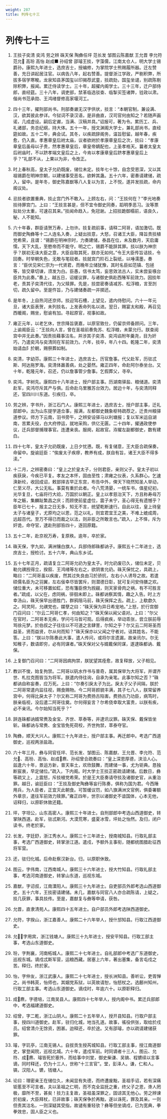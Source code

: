 ```yaml
---
weight: 287
title: 列传七十三
---
```


# 列传七十三

1. <span id="列传七十三-1"></span>
王掞子奕清 奕鸿 劳之辨 硃天保 陶彝任坪 范长发 邹图云陈嘉猷 王允晋 李允符 范允 高玢 高怡 赵成■ 孙绍曾 邵璿王掞，字藻儒，江南太仓人，明大学士锡爵孙。康熙九年进士，选庶吉士，授编修，为掌院学士熊赐履所器。迁左赞善，充日讲起居注官。以病告八年，起右赞善。提督浙江学政，严剔积弊，所拔多宿学寒畯。龙泉知县茅国玺以印揭荐武童，掞疏劾，国玺坐谴，别疏陈剔除积弊，报闻。累迁侍读学士。三十年，超擢内阁学士。三十三年，迁户部侍郎，直经筵。三十八年，调吏部，禁革临选驳查、临掣买签诸弊，铨政以肃。偕尚书范承勋、王鸿绪督修高家堰河工。

2. <span id="列传七十三-2"></span>
四十三年，擢刑部尚书。刑部奏谳无汉字供状，掞言：“本朝官制，兼设满、汉，欲其彼此参详。今狱词不录汉语，是非曲直，汉司官何由知之？若随声画诺，几成虚设。嗣后定谳，当满、汉稿并具。”诏报可，著为令。累历工、兵、礼诸部，务总纪纲，持大体。五十一年，授文渊阁大学士，兼礼部尚书，直经筵如故。五十二年，典会试。其冬，以疾疏辞阁务，温旨慰留。越年春，疾愈，仍入直。孝惠章皇后祔太庙，议者欲祔於孝康章皇后之次，掞曰：“孝康章皇后虽母以子贵，然孝惠章皇后，章皇帝嫡配也，上圣孝格天。曩者太皇太后祔庙时，不以跻孝端文皇后之上，今肯以孝康章皇后跻孝惠章皇后上乎？”礼部不从，上果以为非，令改正。

3. <span id="列传七十三-3"></span>
时上春秋高，皇太子允礽既废，储位未定。掞年七十馀，自念受恩深，又以其祖锡爵在明神宗朝，以建储事受恶名，欲幹其蛊。五十六年，密奏请建储，疏入，留中。是年冬，御史陈嘉猷等八人复以为言，上不悦，遂并发掞疏，命内阁议处。

4. <span id="列传七十三-4"></span>
忌掞者欲置重典，掞止宫门外不敢入。上顾左右，问：“王掞何在？”李光地奏掞待罪宫门。上曰：“王掞言甚是，但不宜令御史同奏，蹈明季恶习。汝等票拟处分太重，可速召其来。”掞闻命趋入，免冠谢。上招掞跪御榻前，语良久，秘，人不能知。

5. <span id="列传七十三-5"></span>
六十年春，群臣请贺万寿，上勿许。掞复疏前事，请释二阿哥，语加激切。既而御史陶彝等十二人连名入奏，上疑出掞意，大怒，召诸王大臣，降旨责掞植党希荣，且谓：“锡爵在明神宗时，力奏建储，泰昌在位，未及数月，天启庸懦，天下大乱，至愍帝而不能守。明之亡，锡爵不能辞其罪。掞以朕为神宗乎？朕初无诛大臣之意，大臣自取其死，朕亦无如何。”令王大臣传旨诘掞，令回奏。时举朝失色，无敢与笔砚者。掞就宫门阶石上裂纸，以唾濡墨，奏言：“臣伏见宋仁宗为一代贤君，而晚年立储犹豫，其时名臣如范镇、包拯等，皆交章切谏，须发为白。臣愚，信书太笃，妄思效法古人，实未尝妄嗾台臣共为此奏。”奏上，越五日，诏缓议罪，与诸御史俱赴西陲军前效力。因掞年老，责其子奕清代往，为父赎罪。先是，掞尝密奏请减苏、松浮粮，言至剀切，疏久留中。至是忤旨，乃与建储奏疏一并掷还。

6. <span id="列传七十三-6"></span>
是年冬，上自热河还京师。掞迎驾石槽，上望见，遣内侍慰问。六十一年元旦，诸大臣表贺，未列掞名，上发表命列名以进。翌日，赐宴太和殿，再召见西暖阁，赐坐，慰谕有加。寻起原官，视事如故。

7. <span id="列传七十三-7"></span>
雍正元年，以老乞休，世宗降旨褒嘉，以原官致仕，仍留京师备顾问。三年，上谕阁臣云：“王掞向人言，曾在圣祖前奏免苏、松浮粮，未蒙允行。朕查阅宫中并无此奏。”因责掞藉事沽名，并涉其子奕清、奕鸿谄附年羹尧，目为奸巧，乃遣奕鸿与奕清同在军前效力。六年，掞卒，年八十四。乾隆二年，奕清始请血阝於朝，赐祭葬如制。

8. <span id="列传七十三-8"></span>
奕清，字幼芬。康熙三十年进士，选庶吉士。历官詹事。代父赴军，历驻忒斯、阿达拖罗海。奕清体羸善病，处之晏然。雍正四年，命赴阿尔泰坐台。又十年，乾隆元年，召还，仍以詹事管少詹事。乞假葬父，寻卒。

9. <span id="列传七十三-9"></span>
奕鸿，字树先。康熙四十八年进士，授户部主事。历湖南驿盐、粮储道。奕清赴军，奕鸿尽斥其产与俱。后命赴乌里雅苏台效力。居边十年，与奕清同释还，官四川川东道。引疾归，卒。

10. <span id="列传七十三-10"></span>
劳之辨，字书升，浙江石门人。康熙三年进士，选庶吉士，授户部主事，迁礼部郎中。出为山东提学道佥事，报满，左都御史魏象枢特疏荐之，迁贵州粮驿道参议。师方下云南，羽书旁午，之辨安设驿马以利塘报；复以军米运自湖南，苦累夫役，白大府停运，就地采购，供亿无匮。二十四年，擢通政使参议，迁兵部督捕理事官。连遭亲丧。服阕，起故官。洊擢左副都御史，数有建白。

11. <span id="列传七十三-11"></span>
四十七年，皇太子允礽既废，上日夕忧懑。既，有复储意，王大臣合疏保奏，命留中。旋谕廷臣：“俟废太子疾瘳，教养有成，朕自有旨，诸王大臣不得多渎。”

12. <span id="列传七十三-12"></span>
十二月，之辨密奏曰：“皇上之於皇太子，分则君臣，亲则父子。皇太子初以疾获戾，今疾已平复。孝友之本怀，固由至性；肃雍之仪表，久系群心。乞速涣新纶，收回成诏，敕部择吉早正东宫，布告中外，俾天下晓然知圣人举动，仁至义尽，大公无私。事莫有重於此者。今八荒清晏，一统车书，值星纪初，光华复旦，七庙将行大祫，万国於以朝正。皇上以孝慈治天下，方且称寿母万年之觞，集麟趾繁昌之庆；而顾使前星虚位，震子未宁，圣心得无有遗憾乎？臣年已七十，报主之日无多，知无不言，统望乾断速行。自此以往，皇上待皇太子与诸皇子，尤原均之以恩，范之以礼，则宜君宜王之美，不难上媲成周，远超百代。至万不得已而裁之以法，则非臣之所敢言也。”疏入，上不怿，斥为奸诡，命夺官，逮赴刑部笞四十，逐回原籍。

13. <span id="列传七十三-13"></span>
五十二年，赴京祝万寿，复原秩。逾年，卒於家。

14. <span id="列传七十三-14"></span>
硃天保，字九如，满洲镶白旗人，兵部侍郎硃都讷子。康熙五十二年进士，选庶吉士，授检讨。五十六年，典山东乡试。

15. <span id="列传七十三-15"></span>
五十七年正月，疏请复立二阿哥允礽为皇太子。时允礽废已久，储位未定，贝勒允禩觊得立，揆叙、王鸿绪等左右之，欲阴害允礽。硃天保忧之，具疏上，略曰：“二阿哥虽以疾废，然其过失良由习於骄抗，左右小人诱导之故。若遣硕儒名臣为之羽翼，左右佞幸尽皆罢斥，则潜德日彰，犹可复问安侍膳之欢。储位重大，未可移置如釭，恐有籓臣傍为觊觎，则天家骨肉之祸，有不可胜言者。”疏成，以父在，虑同祸，徘徊未即上。硃都讷察其情，趣之入告。时上方幸汤山，硃天保早出德胜门，群鸦阻马前，硃天保挥之去。疏上，上欷歔久之。阿灵阿，允禩党也，媒孽之曰：“硃天保为异日希宠地。”上怒，於行宫御门召问曰：“尔云二阿哥仁孝，何由知之？”硃天保以闻父语对。上曰：“尔父在官时，二阿哥本无疾，学问弓马皆可观。后得疯疾，举动乖张，尝立朕前辱骂徐元梦。於伯叔之子往往以不可道之言肆詈，尔知之乎？尔又云二阿哥圣而益圣，贤而益贤，尔从何而知？”硃天保亦以父闻之守者对。诘其姓名，不能答。上曰：“朕以尔陈奏此大事，遣人传问，或将尔言遗漏，故亲讯尔。尔无知稚子，数语即穷，必有同谋者。”硃天保对父与婿戴保同谋，遂逮硃都讷、戴保。

16. <span id="列传七十三-16"></span>
上复御门召问曰：“二阿哥因病拘禁，朕犹望其痊愈，故复释放，父子相见。

17. <span id="列传七十三-17"></span>
教训不悛，始复拘禁。二阿哥以矾水作书与普奇，属其保举为大将军，并谓齐世、札拉克图皆当为将军。朕遣内侍往询，自承为亲笔。此事尔知之否？”硃都讷自称妄奏，应万死。上曰：“尔奏引戾太子为比。戾太子父子间隔，朕於二阿哥常遣内监往视，赐食赐物。今二阿哥颜貌丰满，其子七八人，朕常留养宫中，何得比戾太子？尔又称二阿哥为费扬古陷害。费扬古乃功臣，病笃时，朕亲临视，没后遣二阿哥往奠。尔何得妄言？尔希侥幸取大富贵，以朕有疾，必不亲讯。今尔始知当死乎？”

18. <span id="列传七十三-18"></span>
辞连硃都讷婿常赉及金宝、齐世、萃泰等，并逮讯议罪。硃天保、戴保皆坐斩。硃都讷与常赉、金宝皆免死荷校，齐世拘禁，萃泰夺官。

19. <span id="列传七十三-19"></span>
陶彝，顺天大兴人。康熙三十九年进士，授户部主事。再迁郎中。考选广西道御史，巡视两浙盐政。

20. <span id="列传七十三-20"></span>
六十年三月，彝与同官任坪、范长发、邹图云、陈嘉猷、王允晋、李允符、范允、高玢、高怡、赵成麃、孙绍曾合疏奏曰：“皇上深恩厚德，浃洽人心。兹逢六十年，景运方新，普天率土，欢欣鼓舞，而建储一事，尤为钜典。恳独断宸衷，早定储位。”疏入，下内阁。时大学士王掞正密疏请建储。后数日，彝等疏又上，上震怒，斥掞植党希荣。於是王大臣奏请夺掞及诸御史官，从重治罪。越日，谕廷臣曰：“王掞及御史陶彝等妄行陈奏，俱称为国为君。今西陲用兵，为人臣者，正宜灭此朝食。可暂缓议罚，如八旗满洲文官例，俱委署额外章京，遣往军前效力赎罪。”雍正四年，世宗以诸御史不谙国体，心本无他，诏释归，以原职休致还籍。

21. <span id="列传七十三-21"></span>
坪，字坦公，山东高密人。康熙三十年进士。自刑部郎中考选山西道御史，转掌陕西道。赴军，驻忒斯河。大漠荒寒，盛夏冰雪，坪处之怡然。及归，闭户读书，终老於家。

22. <span id="列传七十三-22"></span>
长发，字廷舒，浙江秀水人。康熙三十三年进士，授南城知县。行取礼部主事，考选广西道御史，转掌浙江道。遣戍，予额外主事衔，随都统图腊赴征西将军营。

23. <span id="列传七十三-23"></span>
还，驻归化城。后命赴察汉新台。归，以原职休致。

24. <span id="列传七十三-24"></span>
图云，字伟南，江西南城人。康熙三十六年进士，授大竹知县。行取礼部主事，考选河南道御史，转掌山东道，巡视东城。

25. <span id="列传七十三-25"></span>
嘉猷，字讱叔，江南溧阳人。康熙三十九年进士。自吏部员外郎考选山西道御史。五十六年，王掞密请建储。未几，嘉猷与同官八人亦合疏陈请，上疑之，掞几获罪，事具掞传。至是，嘉猷复与彝等申请，获咎。

26. <span id="列传七十三-26"></span>
允晋，直隶清苑人。康熙四十五年进士。自户部员外郎考选陕西道御史。

27. <span id="列传七十三-27"></span>
允符，字揆山，浙江嘉善人。康熙二十六年举人，授什邡知县。行取江西道御史。

28. <span id="列传七十三-28"></span>
允，字用宾，浙江钱塘人。康熙三十九年进士，授安平知县。行取工部主事，考选山东道御史。

29. <span id="列传七十三-29"></span>
玢，字荆襄，河南柘城人。康熙二十七年进士。自礼部郎中考选广东道御史，巡视东城。谪戍忒斯军营，运粮西藏。居塞上六年，著出塞集，备言屯戍之苦。释归，终於家。

30. <span id="列传七十三-30"></span>
怡，字仲友，浙江武康人。康熙二十七年进士，授长洲知县。善听讼，吏胥惮之。尚书韩菼，怡师也，其姻党系狱，以菼故请恕，怡怒杖之。选鄜州知州，行取工部主事。考选山东道御史。谪戍时，年逾六十。以原职释归。

31. <span id="列传七十三-31"></span>
成麃，字德培，江南吴县人。康熙四十七年举人，授内阁中书。累迁兵部郎中，考选福建道御史。

32. <span id="列传七十三-32"></span>
绍曾，字二乾，浙江山阴人。康熙二十五年举人，授开县知县。行取户部主事，授四川道御史。赴军，驻归化城，地当孔道。故事，徭役供张，取给於戍员。绍曾清介无馀资，困甚。迨释还，卒於途。又有邵璿，亦以疏请建储获罪。

33. <span id="列传七十三-33"></span>
璿，字玑亭，江南无锡人。自拔贡生授芮城知县。行取工部主事，授江南道御史，掌登闻院，巡视北城。六十年，遣戍军前。时同谪者十三人，图云、允符、成麃、璿皆死於塞外，而给事中刘堂，御史柴谦、吴镐、程镳续以言事谪，同时释还，仍为十三人，世称“十三言官”。堂，彭泽人。谦，仁和人。镐，汉阳人。镳，钱塘人。

34. <span id="列传七十三-34"></span>
论曰：理密亲王在储位久，未闻显有失德，而终遭废黜，圣祖手诏，若有深痛钜慝至不可言者。夫以圣祖之仁明，而不克全监抚之重，终父子之恩，谗人罔极，靡所不至，甚矣！掞力主复故，圣祖虽深罪之，固谅其无他心。劳之辨谏於初废，大臣拜杖，已非故事；硃天保争於再黜，遂以诛死，罪及其亲。一则但责其沽名，一则深疑其受指，故谴有重轻欤？彝等但坐谪戍，已为宽典，拳拳效忠，固人臣之义也。
